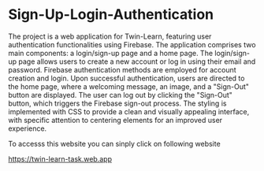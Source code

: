 # Sign-Up-Login-Authentication
The project is a web application for Twin-Learn, featuring user authentication functionalities using Firebase. The application comprises two main components: a login/sign-up page and a home page. The login/sign-up page allows users to create a new account or log in using their email and password. Firebase authentication methods are employed for account creation and login. Upon successful authentication, users are directed to the home page, where a welcoming message, an image, and a "Sign-Out" button are displayed. The user can log out by clicking the "Sign-Out" button, which triggers the Firebase sign-out process. The styling is implemented with CSS to provide a clean and visually appealing interface, with specific attention to centering elements for an improved user experience.

To accesss this website you can sinply click on following website 

https://twin-learn-task.web.app
